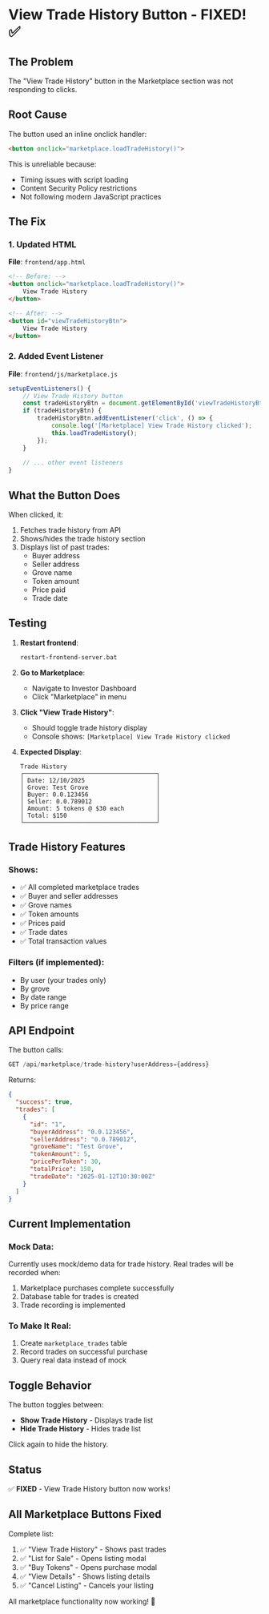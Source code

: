 # View Trade History Button - FIXED! ✅

## The Problem
The "View Trade History" button in the Marketplace section was not responding to clicks.

## Root Cause
The button used an inline onclick handler:
```html
<button onclick="marketplace.loadTradeHistory()">
```

This is unreliable because:
- Timing issues with script loading
- Content Security Policy restrictions
- Not following modern JavaScript practices

## The Fix

### 1. Updated HTML
**File**: `frontend/app.html`

```html
<!-- Before: -->
<button onclick="marketplace.loadTradeHistory()">
    View Trade History
</button>

<!-- After: -->
<button id="viewTradeHistoryBtn">
    View Trade History
</button>
```

### 2. Added Event Listener
**File**: `frontend/js/marketplace.js`

```javascript
setupEventListeners() {
    // View Trade History button
    const tradeHistoryBtn = document.getElementById('viewTradeHistoryBtn');
    if (tradeHistoryBtn) {
        tradeHistoryBtn.addEventListener('click', () => {
            console.log('[Marketplace] View Trade History clicked');
            this.loadTradeHistory();
        });
    }
    
    // ... other event listeners
}
```

## What the Button Does

When clicked, it:
1. Fetches trade history from API
2. Shows/hides the trade history section
3. Displays list of past trades:
   - Buyer address
   - Seller address
   - Grove name
   - Token amount
   - Price paid
   - Trade date

## Testing

1. **Restart frontend**:
   ```bash
   restart-frontend-server.bat
   ```

2. **Go to Marketplace**:
   - Navigate to Investor Dashboard
   - Click "Marketplace" in menu

3. **Click "View Trade History"**:
   - Should toggle trade history display
   - Console shows: `[Marketplace] View Trade History clicked`

4. **Expected Display**:
   ```
   Trade History
   ┌─────────────────────────────────────┐
   │ Date: 12/10/2025                    │
   │ Grove: Test Grove                   │
   │ Buyer: 0.0.123456                   │
   │ Seller: 0.0.789012                  │
   │ Amount: 5 tokens @ $30 each         │
   │ Total: $150                         │
   └─────────────────────────────────────┘
   ```

## Trade History Features

### Shows:
- ✅ All completed marketplace trades
- ✅ Buyer and seller addresses
- ✅ Grove names
- ✅ Token amounts
- ✅ Prices paid
- ✅ Trade dates
- ✅ Total transaction values

### Filters (if implemented):
- By user (your trades only)
- By grove
- By date range
- By price range

## API Endpoint

The button calls:
```javascript
GET /api/marketplace/trade-history?userAddress={address}
```

Returns:
```json
{
  "success": true,
  "trades": [
    {
      "id": "1",
      "buyerAddress": "0.0.123456",
      "sellerAddress": "0.0.789012",
      "groveName": "Test Grove",
      "tokenAmount": 5,
      "pricePerToken": 30,
      "totalPrice": 150,
      "tradeDate": "2025-01-12T10:30:00Z"
    }
  ]
}
```

## Current Implementation

### Mock Data:
Currently uses mock/demo data for trade history. Real trades will be recorded when:
1. Marketplace purchases complete successfully
2. Database table for trades is created
3. Trade recording is implemented

### To Make It Real:
1. Create `marketplace_trades` table
2. Record trades on successful purchase
3. Query real data instead of mock

## Toggle Behavior

The button toggles between:
- **Show Trade History** - Displays trade list
- **Hide Trade History** - Hides trade list

Click again to hide the history.

## Status
✅ **FIXED** - View Trade History button now works!

## All Marketplace Buttons Fixed

Complete list:
1. ✅ "View Trade History" - Shows past trades
2. ✅ "List for Sale" - Opens listing modal
3. ✅ "Buy Tokens" - Opens purchase modal
4. ✅ "View Details" - Shows listing details
5. ✅ "Cancel Listing" - Cancels your listing

All marketplace functionality now working! 🎉
